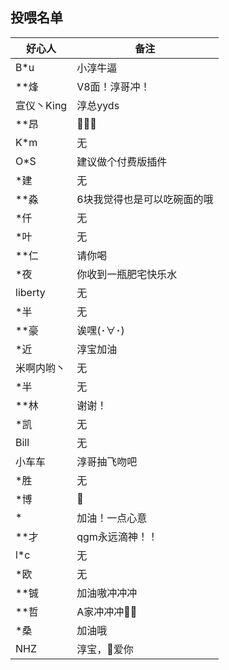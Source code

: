 ## 投喂名单
| 好心人     | 备注                        |
| ---------- | --------------------------- |
| B*u        | 小淳牛逼                    |
| **烽       | V8面！淳哥冲！              |
| 宣仪丶King | 淳总yyds                    |
| **昂       | 🍉🍉🍉                         |
| K*m        | 无                          |
| O*S        | 建议做个付费版插件          |
| *建        | 无                          |
| **淼       | 6块我觉得也是可以吃碗面的哦 |
| *仟        | 无                          |
| *叶        | 无                          |
| **仁       | 请你喝                      |
| *夜        | 你收到一瓶肥宅快乐水        |
| liberty    | 无                          |
| *半        | 无                          |
| **豪       | 诶嘿(･∀･)                   |
| *近        | 淳宝加油                    |
| 米啊内哟丶 | 无                          |
| *半        | 无                          |
| **林       | 谢谢！                      |
| *凯        | 无                          |
| Bill       | 无                          |
| 小车车     | 淳哥抽飞吻吧                |
| *胜        | 无                          |
| *博        | 🐸                           |
| *          | 加油！一点心意              |
| **才       | qgm永远滴神！！             |
| l*c        | 无                          |
| *欧        | 无                          |
| **铖       | 加油嗷冲冲冲                |
| **哲       | A家冲冲冲👴🏾                 |
| *桑        | 加油哦                      |
| NHZ        | 淳宝，👩爱你                 |